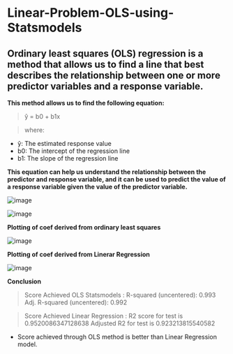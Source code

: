 # Linear-Problem-OLS-using-Statsmodels
## Ordinary least squares (OLS) regression is a method that allows us to find a line that best describes the relationship between one or more predictor variables and a response variable.

**This method allows us to find the following equation:**

>ŷ = b0 + b1x

>where:

- ŷ: The estimated response value
- b0: The intercept of the regression line
- b1: The slope of the regression line

**This equation can help us understand the relationship between the predictor and response variable, and it can be used to predict the value of a response variable given the value of the predictor variable.**

![image](https://user-images.githubusercontent.com/106458239/216832672-ca5169ca-ffe5-4a6d-931d-5dafe3e805c9.png)

![image](https://user-images.githubusercontent.com/106458239/216832784-5411a5e0-1adc-4c86-88ba-34c311463d44.png)


**Plotting of coef derived from ordinary least squares** 

![image](https://user-images.githubusercontent.com/106458239/216832305-1c7f1ad1-8900-49b1-a3ab-2d632a9e59e7.png)

**Plotting of coef derived from Linerar Regression** 

![image](https://user-images.githubusercontent.com/106458239/216832440-02e2e457-07c4-4eea-8d17-aaf02ab2ca93.png)

**Conclusion**
>Score Achieved OLS Statsmodels :
R-squared (uncentered): 0.993
Adj. R-squared (uncentered): 0.992

>Score Achieved Linear Regression :
R2 score for test is 0.9520086347128638
Adjusted R2 for test is 0.923213815540582

- Score achieved through OLS method is better than Linear Regression model.



